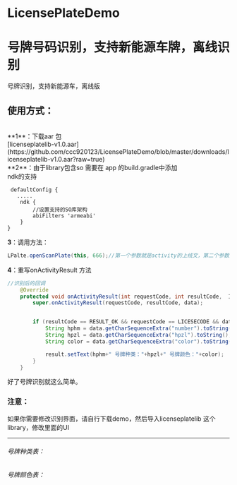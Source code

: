# LicensePlateDemo
# 号牌号码识别，支持新能源车牌，离线识别
号牌识别，支持新能源车，离线版
## 使用方式：
<br/>
 **1**：下载aar 包
<br/>
[licenseplatelib-v1.0.aar](https://github.com/ccc920123/LicensePlateDemo/blob/master/downloads/licenseplatelib-v1.0.aar?raw=true)

<br/>
**2**：由于library包含so 需要在 app 的build.gradle中添加<br/>
ndk的支持

     defaultConfig {
       .....
        ndk {
            //设置支持的SO库架构
            abiFilters 'armeabi'
        }
    }
**3**：调用方法：
<br/>
```java
LPalte.openScanPlate(this, 666);//第一个参数就是activity的上线文，第二个参数是requestCode 我填写的666
```
**4**：重写onActivityResult 方法
```java
//识别后的回调
    @Override
    protected void onActivityResult(int requestCode, int resultCode,  Intent data) {
        super.onActivityResult(requestCode, resultCode, data);


        if (resultCode == RESULT_OK && requestCode == LICESECODE && data != null) {
            String hphm = data.getCharSequenceExtra("number").toString();
            String hpzl = data.getCharSequenceExtra("hpzl").toString();
            String color = data.getCharSequenceExtra("color").toString();

            result.setText(hphm+" 号牌种类："+hpzl+" 号牌颜色："+color);
        }
    }
```
好了号牌识别就这么简单。
### 注意：
如果你需要修改识别界面，请自行下载demo，然后导入licenseplatelib 这个library，修改里面的UI


------------
###### 号牌种类表：


###### 号牌颜色表：








